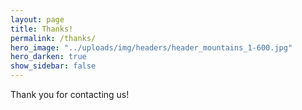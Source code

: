 ```yaml
---
layout: page
title: Thanks!
permalink: /thanks/
hero_image: "../uploads/img/headers/header_mountains_1-600.jpg"
hero_darken: true
show_sidebar: false
---
```


Thank you for contacting us!

